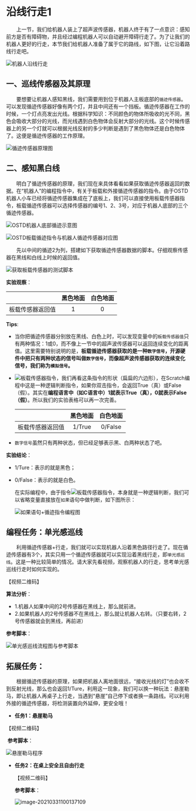 # 沿线行走1
&emsp;&emsp;上一节，我们给机器人装上了超声波传感器，机器人终于有了一点意识：感知前方是否有障碍物，并且经过编程机器人可以自动避开障碍行走了。为了让我们的机器人更好的行走，本节我们给机器人准备了属于它的路线，如下图，让它沿着路线行走吧。

![机器人沿线行走](https://gitee.com/wansq0211/markdownImg/raw/master/img/20210331084326.png)

## 一、巡线传感器及其原理
&emsp;&emsp;要想要让机器人感知黑线，我们需要用到位于机器人主板底部的`循迹传感器`。可以发现循迹传感器好像有两个灯，并且中间还有一个挡板。循迹传感器在工作的时候，一个灯点亮发出光线。根据科学知识：不同颜色的物体所吸收的光不同，黑色会吸收大部分的光线，而光线遇到白色物体会反射大部分的光线。这个时候传感器上的另一个灯就可以根据光线反射的多少判断是遇到了黑色物体还是白色物体了。这便是循迹传感器的工作原理。

![循迹传感器原理图](https://gitee.com/wansq0211/markdownImg/raw/master/img/20210331084538.png)

## 二、感知黑白线
&emsp;&emsp;明白了循迹传感器的原理，我们现在来具体看看如果获取循迹传感器返回的数据。在“机器人”的编程指令中，有关于板载和外接循迹传感器的指令。由于OSTD机器人小车已经将循迹传感器集成在了底板上，我们可以直接使用板载传感器指令，板载循迹传感器可以选择传感器的编号1、2、3号，对应于机器人底部的三个循迹传感器。

![OSTD机器人底部循迹示意图](https://gitee.com/wansq0211/markdownImg/raw/master/img/20210331085641.png)

![OSTD板载循迹指令与机器人循迹传感器对应图](https://gitee.com/wansq0211/markdownImg/raw/master/img/20210331085759.png)

&emsp;&emsp;先以中间的循迹2为列，搭建如下获取循迹传感器数据的脚本。仔细观察传感器在黑线和白线上时候的返回值。

![获取板载传感器的测试脚本](https://gitee.com/wansq0211/markdownImg/raw/master/img/20210331090818.png)

**实验观察**：

|                  | 黑色地面 | 白色地面 |
| :--------------: | :------: | :------: |
| 板载传感器返回值 |    1     |    0     |

**Tips**:

* 当你把循迹传感器分别放在黑线、白色上时，可以发现变量中的`板载传感器值`只有两种情况：1或0，而不像上一节中的超声波传感器可以返回连续变化的距离值。这里需要特别说明的是，**板载循迹传感器获取的是一种`数字信号`，开源硬件中把只有两种状态的信号叫做`数字信号`，而像超声波传感器获取的连续变化信号，我们称为`模拟信号`。**

* ![板载传感器指令](https://gitee.com/wansq0211/markdownImg/raw/master/img/20210331092223.png)，我们再看这条指令的形状（扁扁的六边形），在Scratch编程中这是一种逻辑判断指令，如果你双击指令，会返回True（真）或False（假）。其实在**编程语言中（如C语言中）1就表示True（真），0就表示False（假）**。所以我们的实验表格可以再一次完善。

  |                  | 黑色地面 | 白色地面 |
  | :--------------: | :------: | :------: |
  | 板载传感器返回值 |  1/True  | 0/False  |

* `数字信号`虽然只有两种状态，但已经足够表示黑、白两种状态了吧。

**实验结论**：

* 1/Ture：表示的就是黑色；

* 0/False：表示的就是白色。

  在实际编程中，由于指令![板载传感器指令](https://gitee.com/wansq0211/markdownImg/raw/master/img/20210331092223.png)，本身就是一种逻辑判断，我们可以省略变量直接放在`如果`语句中做判断，如下图所示：

  ![如果语句+循迹指令编程图](https://gitee.com/wansq0211/markdownImg/raw/master/img/20210331094027.png)



## 编程任务：单光感巡线
&emsp;&emsp;利用循迹传感器+行走，我们就可以实现机器人沿着黑色路径行走了。现在循迹传感器有3个，其实只用一个循迹传感器就可以实现沿着黑线行走，即`单光感巡线`。这是一种比较简单的情况。请大家先看视频，观察机器人的行走，思考单光感巡线行走时如何实现的。

【视频二维码】

**算法分析**：

* 1.机器人如果中间的2号传感器在黑线上，那么就前进。
* 2.如果机器人的2号传感器不在黑线上，那么就让机器人右转。（只要右转，2号传感器就会到黑线，再前进）

**参考脚本**：

![单光感巡线流程图与参考脚本](https://gitee.com/wansq0211/markdownImg/raw/master/img/20210331094949.png)


## 拓展任务：
&emsp;&emsp;根据循迹传感器的原理，如果把机器人离地面很远，“接收光线的灯”也会收不到反射光线，那么也会返回1/Ture，利用这一现象，我们可以换一种玩法：悬崖勒马，即让机器人再桌子上行走，当遇到“悬崖”自己停下或者换一条路线。可以利用外接的循迹传感器，将检测装置向外延伸，更安全哦！

* **任务1：悬崖勒马**

【视频二维码】

​	**参考脚本**：

![悬崖勒马程序](https://gitee.com/wansq0211/markdownImg/raw/master/img/20210331095935.png)

* **任务2：在桌上安全且自由行走**

  【视频二维码】

  **参考脚本**：

  ![image-20210331100137109](https://gitee.com/wansq0211/markdownImg/raw/master/img/20210331100137.png)

